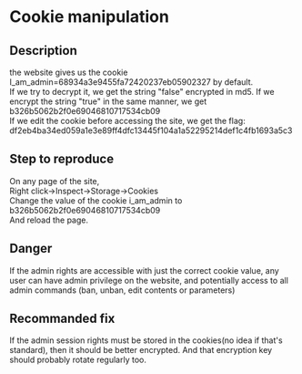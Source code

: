 # Cookie manipulation

## Description
the website gives us the cookie
I_am_admin=68934a3e9455fa72420237eb05902327
by default.\
If we try to decrypt it, we get the string "false" encrypted in md5. If we encrypt the string "true" in the same manner, we get b326b5062b2f0e69046810717534cb09\
If we edit the cookie before accessing the site, we get the flag:\
df2eb4ba34ed059a1e3e89ff4dfc13445f104a1a52295214def1c4fb1693a5c3

## Step to reproduce
On any page of the site,\
Right click->Inspect->Storage->Cookies\
Change the value of the cookie i_am_admin to b326b5062b2f0e69046810717534cb09\
And reload the page.

## Danger
If the admin rights are accessible with just the correct cookie value, any user can have admin privilege on the website, and potentially access to all admin commands (ban, unban, edit contents or parameters)

## Recommanded fix
If the admin session rights must be stored in the cookies(no idea if that's standard), then it should be better encrypted. And that encryption key should probably rotate regularly too.
